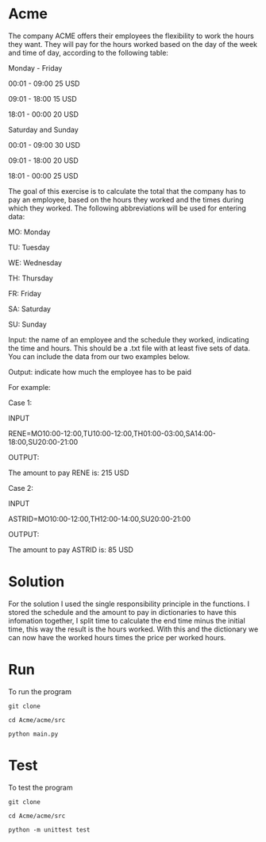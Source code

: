 # Acme
The company ACME offers their employees the flexibility to work the hours they want. They will pay for the hours worked based on the day of the week and time of day, according to the following table:

Monday - Friday

00:01 - 09:00 25 USD

09:01 - 18:00 15 USD

18:01 - 00:00 20 USD

Saturday and Sunday

00:01 - 09:00 30 USD

09:01 - 18:00 20 USD

18:01 - 00:00 25 USD

The goal of this exercise is to calculate the total that the company has to pay an employee, based on the hours they worked and the times during which they worked. The following abbreviations will be used for entering data:

MO: Monday

TU: Tuesday

WE: Wednesday

TH: Thursday

FR: Friday

SA: Saturday

SU: Sunday

Input: the name of an employee and the schedule they worked, indicating the time and hours. This should be a .txt file with at least five sets of data. You can include the data from our two examples below.

Output: indicate how much the employee has to be paid

For example:

Case 1:

INPUT

RENE=MO10:00-12:00,TU10:00-12:00,TH01:00-03:00,SA14:00-18:00,SU20:00-21:00

OUTPUT:

The amount to pay RENE is: 215 USD

Case 2:

INPUT

ASTRID=MO10:00-12:00,TH12:00-14:00,SU20:00-21:00

OUTPUT:

The amount to pay ASTRID is: 85 USD


# Solution 

For the solution I used the single responsibility principle in the functions. I stored the schedule and the amount to pay in dictionaries to have this infomation together, I split time to calculate the end time minus the initial time, this way the result is the hours worked. With this and the dictionary we can now have the worked hours times the price per worked hours. 

# Run 
To run the program 
```
git clone

cd Acme/acme/src

python main.py
```

# Test

To test the program
```
git clone

cd Acme/acme/src

python -m unittest test
```
